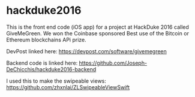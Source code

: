 # hackduke2016

This is the front end code (iOS app) for a project at HackDuke 2016 called GiveMeGreen. We won the Coinbase sponsored Best use of the Bitcoin or Ethereum blockchains APi prize.

DevPost linked here:
https://devpost.com/software/givemegreen

Backend code is linked here:
https://github.com/Joseph-DeChicchis/hackduke2016-backend

I used this to make the swipeable views:
https://github.com/zhxnlai/ZLSwipeableViewSwift
